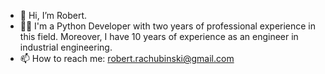 - 👋 Hi, I’m Robert.
- 🧍‍♂️ I'm a Python Developer with two years of professional experience in this field. Moreover, I have 10 years of experience as an engineer in industrial engineering.
- 📫 How to reach me: robert.rachubinski@gmail.com

<!---
robrach/robrach is a ✨ special ✨ repository because its `README.md` (this file) appears on your GitHub profile.
You can click the Preview link to take a look at your changes.
--->
